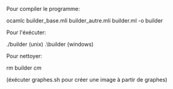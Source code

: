 Pour compiler le programme:

ocamlc builder_base.mli builder_autre.mli builder.ml -o builder

Pour l'éxécuter:

./builder (unix)
.\builder (windows)

Pour nettoyer:

rm builder *cm*

(éxécuter graphes.sh pour créer une image à partir de graphes)

